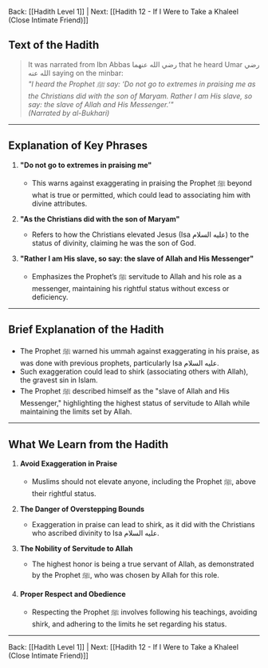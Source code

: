 Back: [[Hadith Level 1]] | Next: [[Hadith 12 - If I Were to Take a Khaleel (Close Intimate Friend)]]

## Text of the Hadith
> It was narrated from Ibn Abbas رضي الله عنهما that he heard Umar رضي الله عنه saying on the minbar:  
> *"I heard the Prophet ﷺ say: ‘Do not go to extremes in praising me as the Christians did with the son of Maryam. Rather I am His slave, so say: the slave of Allah and His Messenger.’"*  
> *(Narrated by al-Bukhari)*  

---

## Explanation of Key Phrases
1. **"Do not go to extremes in praising me"**  
   - This warns against exaggerating in praising the Prophet ﷺ beyond what is true or permitted, which could lead to associating him with divine attributes.  

2. **"As the Christians did with the son of Maryam"**  
   - Refers to how the Christians elevated Jesus (Isa عليه السلام) to the status of divinity, claiming he was the son of God.  

3. **"Rather I am His slave, so say: the slave of Allah and His Messenger"**  
   - Emphasizes the Prophet’s ﷺ servitude to Allah and his role as a messenger, maintaining his rightful status without excess or deficiency.  

---

## Brief Explanation of the Hadith
- The Prophet ﷺ warned his ummah against exaggerating in his praise, as was done with previous prophets, particularly Isa عليه السلام.  
- Such exaggeration could lead to shirk (associating others with Allah), the gravest sin in Islam.  
- The Prophet ﷺ described himself as the "slave of Allah and His Messenger," highlighting the highest status of servitude to Allah while maintaining the limits set by Allah.  

---

## What We Learn from the Hadith
1. **Avoid Exaggeration in Praise**  
   - Muslims should not elevate anyone, including the Prophet ﷺ, above their rightful status.  

2. **The Danger of Overstepping Bounds**  
   - Exaggeration in praise can lead to shirk, as it did with the Christians who ascribed divinity to Isa عليه السلام.  

3. **The Nobility of Servitude to Allah**  
   - The highest honor is being a true servant of Allah, as demonstrated by the Prophet ﷺ, who was chosen by Allah for this role.  

4. **Proper Respect and Obedience**  
   - Respecting the Prophet ﷺ involves following his teachings, avoiding shirk, and adhering to the limits he set regarding his status.  

---
Back: [[Hadith Level 1]] | Next: [[Hadith 12 - If I Were to Take a Khaleel (Close Intimate Friend)]]
